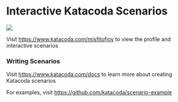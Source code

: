 # Interactive Katacoda Scenarios

[![](http://shields.katacoda.com/katacoda/misfitofjoy/count.svg)](https://www.katacoda.com/misfitofjoy "Get your profile on Katacoda.com")

Visit https://www.katacoda.com/misfitofjoy to view the profile and interactive scenarios

### Writing Scenarios
Visit https://www.katacoda.com/docs to learn more about creating Katacoda scenarios

For examples, visit https://github.com/katacoda/scenario-example
